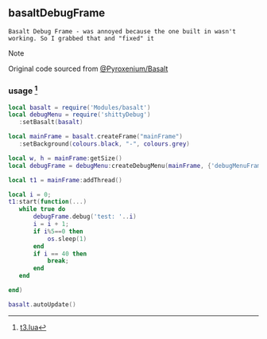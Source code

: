 ## basaltDebugFrame
	Basalt Debug Frame - was annoyed because the one built in wasn't working. So I grabbed that and "fixed" it


> [!NOTE]
> Original code sourced from [@Pyroxenium/Basalt](https://github.com/Pyroxenium/Basalt/blob/master/Basalt/plugins/debug.lua)


### usage [^1]
 ```lua https://raw.githubusercontent.com/jebjordan/basaltDebugFrame/main/t3.lua
local basalt = require('Modules/basalt')
local debugMenu = require('shittyDebug')
    :setBasalt(basalt)

local mainFrame = basalt.createFrame("mainFrame")
	:setBackground(colours.black, "-", colours.grey)

local w, h = mainFrame:getSize()
local debugFrame = debugMenu:createDebugMenu(mainFrame, {'debugMenuFrame', 'debugMenuTextbox', 'debugMenuCheckbox'})

local t1 = mainFrame:addThread()

local i = 0;
t1:start(function(...)
	while true do
		debugFrame.debug('test: '..i)
		i = i + 1;
		if i%5==0 then
			os.sleep(1)
		end
		if i == 40 then
			break;
		end
	end

end)

basalt.autoUpdate()
 ```





[^1]: [t3.lua](https://github.com/jebjordan/basaltDebugFrame/blob/main/t3.lua)
